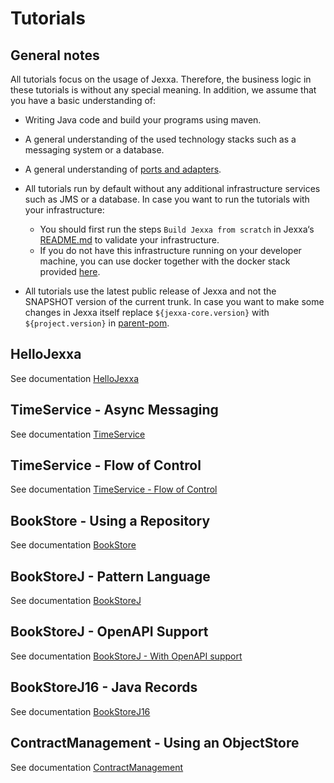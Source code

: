 # Tutorials 

## General notes

All tutorials focus on the usage of Jexxa. Therefore, the business logic in these tutorials is without any special meaning. In addition, we assume that you have a basic understanding of: 
* Writing Java code and build your programs using maven. 

* A general understanding of the used technology stacks such as a messaging system or a database.

* A general understanding of [ports and adapters](https://herbertograca.com/2017/11/16/explicit-architecture-01-ddd-hexagonal-onion-clean-cqrs-how-i-put-it-all-together/).

* All tutorials run by default without any additional infrastructure services such as JMS or a database. In case you want to run the tutorials with your infrastructure:
    * You should first run the steps `Build Jexxa from scratch` in Jexxa‘s [README.md](../README.md) to validate your infrastructure. 
    * If you do not have this infrastructure running on your developer machine, you can use docker together with the docker stack provided [here](https://github.com/repplix/Jexxa/blob/master/jexxa-core/src/test/resources/DeveloperStack.yaml).
  
* All tutorials use the latest public release of Jexxa and not the SNAPSHOT version of the current trunk. In case you want to make some changes in Jexxa itself replace `${jexxa-core.version}` with `${project.version}` in [parent-pom](pom.xml).    

## HelloJexxa
See documentation [HelloJexxa](HelloJexxa/)

## TimeService - Async Messaging
See documentation [TimeService](TimeService/)

## TimeService - Flow of Control
See documentation [TimeService - Flow of Control](TimeService/README-FlowOfControl.md)

## BookStore - Using a Repository  
See documentation [BookStore](BookStore/)

## BookStoreJ - Pattern Language 
See documentation [BookStoreJ](BookStoreJ/)

## BookStoreJ - OpenAPI Support 
See documentation [BookStoreJ - With OpenAPI support](BookStoreJ/README-OPENAPI.md)

## BookStoreJ16 - Java Records
See documentation [BookStoreJ16](BookStoreJ16/)

## ContractManagement - Using an ObjectStore  
See documentation [ContractManagement](ContractManagement/) 